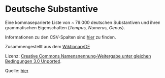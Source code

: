 # Deutsche Substantive
Eine kommaseparierte Liste von ~ 79.000 deutschen Substantiven und ihren grammatischen Eigenschaften (*Tempus, Numerus, Genus*).

Informationen zu den CSV-Spalten sind [hier](https://de.wiktionary.org/wiki/Hilfe:Flexionstabellen) zu finden.

Zusammengestellt aus dem [WiktionaryDE](https://de.wiktionary.org)

Lizenz: [Creative Commons Namensnennung-Weitergabe unter gleichen Bedingungen 3.0 Unported](https://creativecommons.org/licenses/by-sa/3.0/deed.en).

Quelle: [hier](https://github.com/gambolputty/german-nouns)
